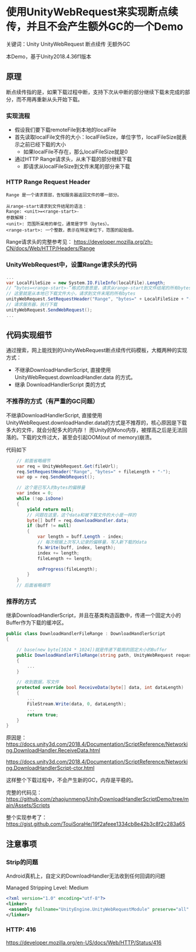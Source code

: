 # 使用UnityWebRequest来实现断点续传，并且不会产生额外GC的一个Demo

关键词：Unity UnityWebRequest 断点续传 无额外GC

本Demo，基于Unity2018.4.36f1版本

## 原理

断点续传指的是，如果下载过程中断，支持下次从中断的部分继续下载未完成的部分，而不用再重新从头开始下载。

### 实现流程

* 假设我们要下载remoteFile到本地的localFile
* 首先读取localFile文件的大小：localFileSize，单位字节，localFileSize就表示之前已经下载的大小
  * 如果localFile不存在，那么localFileSize就是0
* 通过HTTP Range请求头，从未下载的部分继续下载
  * 即请求从localFileSize到文件末尾的部分来下载

### HTTP Range Request Header

```Text
Range 是一个请求首部，告知服务器返回文件的哪一部分。

从range-start请求到文件结尾的语法：
Range: <unit>=<range-start>-
参数解释：
<unit>: 范围所采用的单位，通常是字节（bytes）。
<range-start>: 一个整数，表示在特定单位下，范围的起始值。
```

Range请求头的完整参考见：
<https://developer.mozilla.org/zh-CN/docs/Web/HTTP/Headers/Range>

### UnityWebRequest中，设置Range请求头的代码

```C#
...
var LocalFileSize = new System.IO.FileInfo(localFile).Length;
// “bytes=<range-start>-”格式的意思是，请求从range-start到文件结尾的所有bytes
// 这里就是从本地已下载文件大小，请求到文件末尾的所有bytes
unityWebRequest.SetRequestHeader("Range", "bytes=" + LocalFileSize + "-");
// 请求服务器，执行下载
unityWebRequest.SendWebRequest();
...
```

## 代码实现细节

通过搜索，网上能找到的UnityWebRequest断点续传代码模板，大概两种的实现方式：

* 不继承DownloadHandlerScript, 直接使用 UnityWebRequest.downloadHandler.data 的方式。
* 继承 DownloadHandlerScript 类的方式

### 不推荐的方式（有严重的GC问题）

不继承DownloadHandlerScript, 直接使用 UnityWebRequest.downloadHandler.data的方式是不推荐的，核心原因是下载多大的文件，就会分配多大的内存！
而Unity的Mono内存，被撑高之后是无法回落的。下载的文件过大，甚至会引起OOM(out of memory)崩溃。

代码如下

```C#
    // 前面省略细节
    var req = UnityWebRequest.Get(fileUrl);
    req.SetRequestHeader("Range", "bytes=" + fileLength + "-");
    var op = req.SendWebRequest();

    // 这个是已写入的bytes的偏移量
    var index = 0;
    while (!op.isDone)
    {
        yield return null;
        // 问题在这里，这个data和被下载文件的大小是一样的
        byte[] buff = req.downloadHandler.data;
        if (buff != null)
        {
            var length = buff.Length - index;
            // 每次根据上次写入记录的偏移量，写入新下载的data
            fs.Write(buff, index, length);
            index += length;
            fileLength += length;

            onProgress(fileLength);
        }
    }
    // 后面省略细节
```

### 推荐的方式

继承DownloadHandlerScript，并且在基类构造函数中，传递一个固定大小的Buffer作为下载的缓冲区。

```C#
public class DownloadHandlerFileRange : DownloadHandlerScript
{

    // base(new byte[1024 * 1024])就是传递下载用的固定大小的Buffer
    public DownloadHandlerFileRange(string path, UnityWebRequest request) : base(new byte[1024 * 1024])
    {
        ...
    }

    // 收到数据，写文件
    protected override bool ReceiveData(byte[] data, int dataLength)
    {
        ...
        FileStream.Write(data, 0, dataLength);
        ...        
        return true;
    }
}
```

原因是：
<https://docs.unity3d.com/2018.4/Documentation/ScriptReference/Networking.DownloadHandler.ReceiveData.html>

<https://docs.unity3d.com/2018.4/Documentation/ScriptReference/Networking.DownloadHandlerScript-ctor.html>

这样整个下载过程中，不会产生新的GC，内存是平稳的。

完整的代码见：<https://github.com/zhaojunmeng/UnityDownloadHandlerScriptDemo/tree/main/Assets/Scripts>

整个实现参考了：
<https://gist.github.com/TouiSoraHe/19f2afeee1334cb8e42b3c8f2c283a65>

## 注意事项

### Strip的问题

Android真机上，自定义的DownloadHandler无法收到任何回调的问题

Managed Stripping Level: Medium

```xml
<?xml version="1.0" encoding="utf-8"?>
<linker>
 <assembly fullname="UnityEngine.UnityWebRequestModule" preserve="all" />
</linker>
```

### HTTP: 416

<https://developer.mozilla.org/en-US/docs/Web/HTTP/Status/416>
